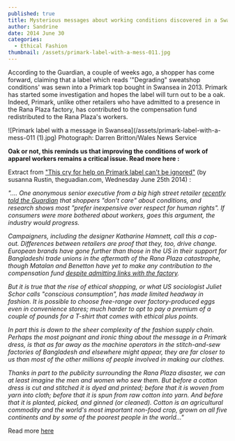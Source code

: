 ```yaml
---
published: true
title: Mysterious messages about working conditions discovered in a Swansea store...
author: Sandrine
date: 2014 June 30
categories:
  - Ethical Fashion
thumbnail: /assets/primark-label-with-a-mess-011.jpg
---
```

According to the Guardian, a couple of weeks ago, a shopper has come forward, claiming that a label which reads '"Degrading" sweatshop conditions' was sewn into a Primark top bought in Swansea in 2013. Primark has started some investigation and hopes the label will turn out to be a oak. Indeed, Primark, unlike other retailers who have admitted to a presence in the Rana Plaza factory, has contributed to the compensation fund redistributed to the Rana Plaza's workers.

![Primark label with a message in Swansea](/assets/primark-label-with-a-mess-011 (1).jpg)
Photograph: Darren Britton/Wales News Service

**Oak or not, this reminds us that improving the conditions of work of apparel workers remains a critical issue. Read more here :**

Extract from ["This cry for help on Primark label can't be ignored"](http://www.theguardian.com/commentisfree/2014/jun/25/primark-label-swansea-textile-industry-rana-plaza) (by susanna Rustin, theguadian.com, Wednesday June 25th 2014) :

*".... One anonymous senior executive from a big high street retailer [recently told the Guardian](http://www.theguardian.com/world/2014/apr/19/rana-plaza-bangladesh-one-year-on) that shoppers "don't care" about conditions, and research shows most "prefer inexpensive over respect for human rights". If consumers were more bothered about workers, goes this argument, the industry would progress.*

*Campaigners, including the designer Katharine Hamnett, call this a cop-out. Differences between retailers are proof that they, too, drive change. European brands have gone further than those in the US in their support for Bangladeshi trade unions in the aftermath of the Rana Plaza catastrophe, though Matalan and Benetton have yet to make any contribution to the compensation fund [despite admitting links with the factory](http://www.theguardian.com/world/2014/jun/19/rana-plaza-uk-pressure-compensation-fund-victims).*

*But it is true that the rise of ethical shopping, or what US sociologist Juliet Schor calls "conscious consumption", has made limited headway in fashion. It is possible to choose free-range over factory-produced eggs even in convenience stores; much harder to opt to pay a premium of a couple of pounds for a T-shirt that comes with ethical plus points.*

*In part this is down to the sheer complexity of the fashion supply chain. Perhaps the most poignant and ironic thing about the message in a Primark dress, is that as far away as the machine operators in the stitch-and-sew factories of Bangladesh and elsewhere might appear, they are far closer to us than most of the other millions of people involved in making our clothes.*

*Thanks in part to the publicity surrounding the Rana Plaza disaster, we can at least imagine the men and women who sew them. But before a cotton dress is cut and stitched it is dyed and printed; before that it is woven from yarn into cloth; before that it is spun from raw cotton into yarn. And before that it is planted, picked, and ginned (or cleaned). Cotton is an agricultural commodity and the world's most important non-food crop, grown on all five continents and by some of the poorest people in the world..."*

Read more [here](http://www.southwales-eveningpost.co.uk/Primark-responds-Swansea-shopper-8217-s-forced/story-21282798-detail/story.html#FfcjdwTjiGfHzF3f.99)